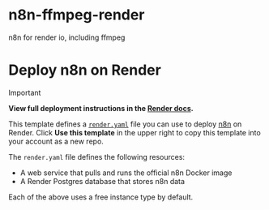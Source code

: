 # n8n-ffmpeg-render
n8n for render io, including ffmpeg

# Deploy n8n on Render

> [!IMPORTANT]
> **View full deployment instructions in the [**Render docs**](https://render.com/docs/deploy-n8n).**

This template defines a [`render.yaml`](https://github.com/render-examples/n8n/blob/main/render.yaml) file you can use to deploy [n8n](https://n8n.io/) on Render. Click **Use this template** in the upper right to copy this template into your account as a new repo.

The `render.yaml` file defines the following resources:

- A web service that pulls and runs the official n8n Docker image
- A Render Postgres database that stores n8n data

Each of the above uses a free instance type by default.
